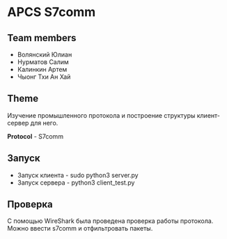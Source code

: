 # APCS S7comm

## Team members
- Волянский Юлиан
- Нурматов Салим
- Калинкин Артем
- Чыонг Тхи Ан Хай

## Theme 

Изучение промышленного протокола и построение структуры клиент-сервер для него.

<b>Protocol</b> - S7comm

## Запуск 
- Запуск клиента - sudo python3 server.py
- Запуск сервера - python3 client_test.py

## Проверка
С помощью WireShark была проведена проверка работы протокола. Можно ввести s7comm и отфильтровать пакеты. 
